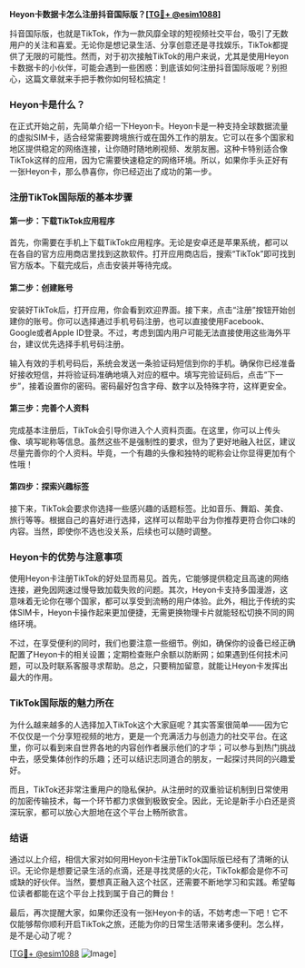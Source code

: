 **Heyon卡数据卡怎么注册抖音国际版？[[TG💪+ @esim1088](https://t.me/s/esim1088)]**

抖音国际版，也就是TikTok，作为一款风靡全球的短视频社交平台，吸引了无数用户的关注和喜爱。无论你是想记录生活、分享创意还是寻找娱乐，TikTok都提供了无限的可能性。然而，对于初次接触TikTok的用户来说，尤其是使用Heyon卡数据卡的小伙伴，可能会遇到一些困惑：到底该如何注册抖音国际版呢？别担心，这篇文章就来手把手教你如何轻松搞定！

### Heyon卡是什么？

在正式开始之前，先简单介绍一下Heyon卡。Heyon卡是一种支持全球数据流量的虚拟SIM卡，适合经常需要跨境旅行或在国外工作的朋友。它可以在多个国家和地区提供稳定的网络连接，让你随时随地刷视频、发朋友圈。这种卡特别适合像TikTok这样的应用，因为它需要快速稳定的网络环境。所以，如果你手头正好有一张Heyon卡，那么恭喜你，你已经迈出了成功的第一步。

### 注册TikTok国际版的基本步骤

#### 第一步：下载TikTok应用程序
首先，你需要在手机上下载TikTok应用程序。无论是安卓还是苹果系统，都可以在各自的官方应用商店里找到这款软件。打开应用商店后，搜索“TikTok”即可找到官方版本。下载完成后，点击安装并等待完成。

#### 第二步：创建账号
安装好TikTok后，打开应用，你会看到欢迎界面。接下来，点击“注册”按钮开始创建你的账号。你可以选择通过手机号码注册，也可以直接使用Facebook、Google或者Apple ID登录。不过，考虑到国内用户可能无法直接使用这些海外平台，建议优先选择手机号码注册。

输入有效的手机号码后，系统会发送一条验证码短信到你的手机。确保你已经准备好接收短信，并将验证码准确地填入对应的框中。填写完验证码后，点击“下一步”，接着设置你的密码。密码最好包含字母、数字以及特殊字符，这样更安全。

#### 第三步：完善个人资料
完成基本注册后，TikTok会引导你进入个人资料页面。在这里，你可以上传头像、填写昵称等信息。虽然这些不是强制性的要求，但为了更好地融入社区，建议尽量完善你的个人资料。毕竟，一个有趣的头像和独特的昵称会让你显得更加有个性哦！

#### 第四步：探索兴趣标签
接下来，TikTok会要求你选择一些感兴趣的话题标签。比如音乐、舞蹈、美食、旅行等等。根据自己的喜好进行选择，这样可以帮助平台为你推荐更符合你口味的内容。当然，即使你不选也没关系，后续也可以随时调整。

### Heyon卡的优势与注意事项

使用Heyon卡注册TikTok的好处显而易见。首先，它能够提供稳定且高速的网络连接，避免因网速过慢导致加载失败的问题。其次，Heyon卡支持多国漫游，这意味着无论你在哪个国家，都可以享受到流畅的用户体验。此外，相比于传统的实体SIM卡，Heyon卡操作起来更加便捷，无需更换物理卡片就能轻松切换不同的网络环境。

不过，在享受便利的同时，我们也要注意一些细节。例如，确保你的设备已经正确配置了Heyon卡的相关设置；定期检查账户余额以防断网；如果遇到任何技术问题，可以及时联系客服寻求帮助。总之，只要稍加留意，就能让Heyon卡发挥出最大的作用。

### TikTok国际版的魅力所在

为什么越来越多的人选择加入TikTok这个大家庭呢？其实答案很简单——因为它不仅仅是一个分享短视频的地方，更是一个充满活力与创造力的社交平台。在这里，你可以看到来自世界各地的内容创作者展示他们的才华；可以参与到热门挑战中去，感受集体创作的乐趣；还可以结识志同道合的朋友，一起探讨共同的兴趣爱好。

而且，TikTok还非常注重用户的隐私保护。从注册时的双重验证机制到日常使用的加密传输技术，每一个环节都力求做到极致安全。因此，无论是新手小白还是资深玩家，都可以放心大胆地在这个平台上畅所欲言。

### 结语

通过以上介绍，相信大家对如何用Heyon卡注册TikTok国际版已经有了清晰的认识。无论你是想要记录生活的点滴，还是寻找灵感的火花，TikTok都会是你不可或缺的好伙伴。当然，要想真正融入这个社区，还需要不断地学习和实践。希望每位读者都能在这个平台上找到属于自己的舞台！

最后，再次提醒大家，如果你还没有一张Heyon卡的话，不妨考虑一下吧！它不仅能够帮你顺利开启TikTok之旅，还能为你的日常生活带来诸多便利。怎么样，是不是心动了呢？

[[TG💪+ @esim1088](https://t.me/s/esim1088) ![Image](https://i.postimg.cc/4NQfJmqS/Snipaste-2025-05-13-00-14-12.png)]